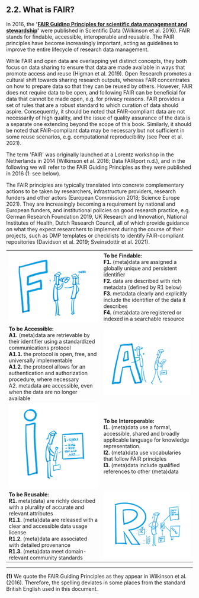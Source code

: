 ## 2.2. What is FAIR?

In 2016, the **&#39;[FAIR Guiding Principles for scientific data management and stewardship](http://www.nature.com/articles/sdata201618)&#39;** were published in Scientific Data (Wilkinson et al. 2016). FAIR stands for findable, accessible, interoperable and reusable. The FAIR principles have become increasingly important, acting as guidelines to improve the entire lifecycle of research data management.

While FAIR and open data are overlapping yet distinct concepts, they both focus on data sharing to ensure that data are made available in ways that promote access and reuse (Higman et al. 2019). Open Research promotes a cultural shift towards sharing research outputs, whereas FAIR concentrates on how to prepare data so that they can be reused by others. However, FAIR does not require data to be open, and following FAIR can be beneficial for data that cannot be made open, e.g. for privacy reasons. FAIR provides a set of rules that are a robust standard to which curation of data should aspire. Consequently, it should be noted that FAIR-compliant data are not necessarily of high quality, and the issue of quality assurance of the data is a separate one extending beyond the scope of this book. Similarly, it should be noted that FAIR-compliant data may be necessary but not sufficient in some reuse scenarios, e.g. computational reproducibility (see Peer et al. 2021).

The term \'FAIR' was originally launched at a Lorentz workshop in the Netherlands in 2014 (Wilkinson et al. 2016; Data FAIRport n.d.), and in the following we will refer to the FAIR Guiding Principles as they were published in 2016 (1: see below).

The FAIR principles are typically translated into concrete complementary actions to be taken by researchers, infrastructure providers, research funders and other actors (European Commission 2018; Science Europe 2021). They are increasingly becoming a requirement by national and European funders, and institutional policies on good research practice, e.g. German Research Foundation 2019, UK Research and Innovation, National Institutes of Health, Dutch Research Council, all of which provide guidance on what they expect researchers to implement during the course of their projects, such as DMP templates or checklists to identify FAIR-compliant repositories (Davidson et al. 2019; Sveinsdottir et al. 2021).

| | |
| --- | --- |
| ![](../Images/2_2_figure_1_F.png) | **To be Findable:** <br>**F1.** (meta)data are assigned a globally unique and persistent identifier <br>**F2.** data are described with rich metadata (defined by R1 below) <br>**F3.** metadata clearly and explicitly include the identifier of the data it describes <br>**F4.** (meta)data are registered or indexed in a searchable resource |
| **To be Accessible:** <br>**A1.** (meta)data are retrievable by their identifier using a standardized communications protocol <br>**A1.1.** the protocol is open, free, and universally implementable <br>**A1.2.** the protocol allows for an authentication and authorization procedure, where necessary <br>A2. metadata are accessible, even when the data are no longer available | ![](../Images/2_2_figure_1_A.png) |
| ![](../Images/2_2_figure_1_I.png) | **To be Interoperable:** <br>**I1.** (meta)data use a formal, accessible, shared and broadly applicable language for knowledge representation. <br>**I2.** (meta)data use vocabularies that follow FAIR principles <br>**I3.** (meta)data include qualified references to other (meta)data |
| **To be Reusable:** <br>**R1.** meta(data) are richly described with a plurality of accurate and relevant attributes <br>**R1.1.** (meta)data are released with a clear and accessible data usage license <br>**R1.2.** (meta)data are associated with detailed provenance <br>**R1.3.** (meta)data meet domain-relevant community standards | ![](../Images/2_2_figure_1_R.png) |

----

**(1)** We quote the FAIR Guiding Principles as they appear in Wilkinson et al. (2016). Therefore, the spelling deviates in some places from the standard British English used in this document.
